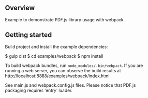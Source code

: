 ## Overview

Example to demonstrate PDF.js library usage with webpack.

## Getting started

Build project and install the example dependencies:

  $ gulp dist
  $ cd examples/webpack
  $ npm install

To build webpack bundles, run `node_modules/.bin/webpack`.  If you are running
a web server, you can observe the build results at
http://localhost:8888/examples/webpack/index.html

See main.js and webpack.config.js files. Please notice that PDF.js packaging
requires 'entry' loader.
